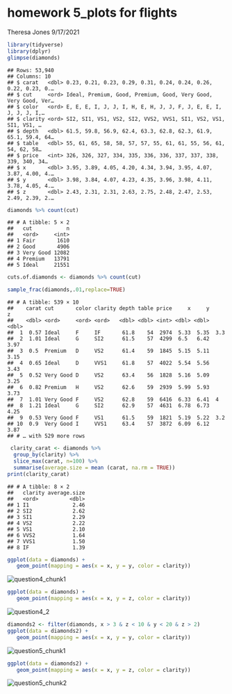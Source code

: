 homework 5\_plots for flights
================
Theresa Jones
9/17/2021

``` r
library(tidyverse)
library(dplyr)
glimpse(diamonds)
```

    ## Rows: 53,940
    ## Columns: 10
    ## $ carat   <dbl> 0.23, 0.21, 0.23, 0.29, 0.31, 0.24, 0.24, 0.26, 0.22, 0.23, 0.…
    ## $ cut     <ord> Ideal, Premium, Good, Premium, Good, Very Good, Very Good, Ver…
    ## $ color   <ord> E, E, E, I, J, J, I, H, E, H, J, J, F, J, E, E, I, J, J, J, I,…
    ## $ clarity <ord> SI2, SI1, VS1, VS2, SI2, VVS2, VVS1, SI1, VS2, VS1, SI1, VS1, …
    ## $ depth   <dbl> 61.5, 59.8, 56.9, 62.4, 63.3, 62.8, 62.3, 61.9, 65.1, 59.4, 64…
    ## $ table   <dbl> 55, 61, 65, 58, 58, 57, 57, 55, 61, 61, 55, 56, 61, 54, 62, 58…
    ## $ price   <int> 326, 326, 327, 334, 335, 336, 336, 337, 337, 338, 339, 340, 34…
    ## $ x       <dbl> 3.95, 3.89, 4.05, 4.20, 4.34, 3.94, 3.95, 4.07, 3.87, 4.00, 4.…
    ## $ y       <dbl> 3.98, 3.84, 4.07, 4.23, 4.35, 3.96, 3.98, 4.11, 3.78, 4.05, 4.…
    ## $ z       <dbl> 2.43, 2.31, 2.31, 2.63, 2.75, 2.48, 2.47, 2.53, 2.49, 2.39, 2.…

``` r
diamonds %>% count(cut)
```

    ## # A tibble: 5 × 2
    ##   cut           n
    ##   <ord>     <int>
    ## 1 Fair       1610
    ## 2 Good       4906
    ## 3 Very Good 12082
    ## 4 Premium   13791
    ## 5 Ideal     21551

``` r
cuts.of.diamonds <- diamonds %>% count(cut)
```

``` r
sample_frac(diamonds,.01,replace=TRUE)
```

    ## # A tibble: 539 × 10
    ##    carat cut       color clarity depth table price     x     y     z
    ##    <dbl> <ord>     <ord> <ord>   <dbl> <dbl> <int> <dbl> <dbl> <dbl>
    ##  1  0.57 Ideal     F     IF       61.8    54  2974  5.33  5.35  3.3 
    ##  2  1.01 Ideal     G     SI2      61.5    57  4299  6.5   6.42  3.97
    ##  3  0.5  Premium   D     VS2      61.4    59  1845  5.15  5.11  3.15
    ##  4  0.65 Ideal     D     VVS1     61.8    57  4022  5.54  5.56  3.43
    ##  5  0.52 Very Good D     VS2      63.4    56  1828  5.16  5.09  3.25
    ##  6  0.82 Premium   H     VS2      62.6    59  2939  5.99  5.93  3.73
    ##  7  1.01 Very Good F     VS2      62.8    59  6416  6.33  6.41  4   
    ##  8  1.21 Ideal     G     SI2      62.9    57  4631  6.78  6.73  4.25
    ##  9  0.53 Very Good F     VS1      61.5    59  1821  5.19  5.22  3.2 
    ## 10  0.9  Very Good I     VVS1     63.4    57  3872  6.09  6.12  3.87
    ## # … with 529 more rows

``` r
 clarity_carat <- diamonds %>%
  group_by(clarity) %>%
  slice_max(carat, n=100) %>%
  summarise(average.size = mean (carat, na.rm = TRUE))
print(clarity_carat)
```

    ## # A tibble: 8 × 2
    ##   clarity average.size
    ##   <ord>          <dbl>
    ## 1 I1              2.46
    ## 2 SI2             2.62
    ## 3 SI1             2.29
    ## 4 VS2             2.22
    ## 5 VS1             2.10
    ## 6 VVS2            1.64
    ## 7 VVS1            1.50
    ## 8 IF              1.39

``` r
ggplot(data = diamonds) +
   geom_point(mapping = aes(x = x, y = y, color = clarity))
```

![question4_chunk1](https://user-images.githubusercontent.com/89625876/145927981-db2112ab-e327-482c-b75f-80bbc914c85a.png)

``` r
ggplot(data = diamonds) +
   geom_point(mapping = aes(x = x, y = z, color = clarity))
```

![question4_2](https://user-images.githubusercontent.com/89625876/145928005-7f44b97d-c580-4e1d-a87e-b77d26c98db5.png)

``` r
diamonds2 <- filter(diamonds, x > 3 & z < 10 & y < 20 & z > 2)
ggplot(data = diamonds2) +
   geom_point(mapping = aes(x = x, y = y, color = clarity))
```

![question5_chunk1](https://user-images.githubusercontent.com/89625876/145928097-e4307ebb-0b5b-4761-8177-7626baab2440.png)

``` r
ggplot(data = diamonds2) +
   geom_point(mapping = aes(x = x, y = z, color = clarity))
```
  
![question5_chunk2](https://user-images.githubusercontent.com/89625876/145928110-69acec43-de09-4945-be4b-194b9e30c9cc.png)
